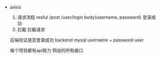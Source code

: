 - axios
  1. 请求流程
    resful /post /user/login body{username, password} 登录成功
    1. 拦截 拦截请求

    后端验证是否登录成功 backend mysql username + password user

    每个项目都有api努力
      网站的所有接口
